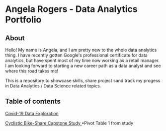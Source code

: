 # Angela Rogers - Data Analytics Portfolio

## About

Hello! My name is Angela, and I am pretty new to the whole data analytics thing. I have recently gotten Google's professional certificate for data analytics, but have spent most of my time now working as a retail manager. 
I am looking forward to starting a new career path as a data analyst and see where this road takes me! 

This is a repository to showcase skills, share project sand track my progess in Data Analytics / Data Science related topics. 

## Table of contents

<a href="https://github.com/anrogers805/Portfolio/blob/main/CovidData.sql">Covid-19 Data Exploration </a> 


<a href="https://github.com/anrogers805/Portfolio/blob/main/Cyclistic%20Bike-Share%20%7C%7C%20Google%20Capstone%20Case%20Study"> Cyclistic Bike-Share Capstone Study </a> 
•Pivot Table 1 from study 
